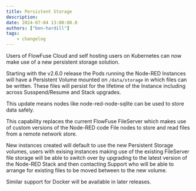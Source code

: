 ```yaml
---
title: Persistent Storage
description:
date: 2024-07-04 13:00:00.0
authors: ["ben-hardill"]
tags:
    - changelog
---
```


Users of FlowFuse Cloud and self hosting users on Kubernetes can now make use of a 
new persistent storage solution.

Starting with the v2.6.0 release the Pods running the Node-RED Instances will have 
a Persistent Volume mounted on `/data/storage` in which files can be written. These
files will persist for the lifetime of the Instance including across Susspend/Resume
and Stack upgrades.

This update means nodes like node-red-node-sqlite can be used to store data safely.

This capability replaces the current FlowFuse FileServer which makes use of custom 
versions of the Node-RED code File nodes to store and read files from a remote network
store.

New instances created will default to use the new Persistent Storage volumes, users 
with exising instances making use of the existing FileServer file storage will be able
to switch over by upgrading to the latest version of the Node-RED Stack and then contacting
Support who will be able to arrange for existing files to be moved between to the new 
volume.

Similar support for Docker will be available in later releases.